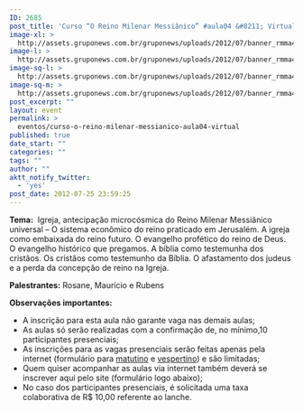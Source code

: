 ```yaml
---
ID: 2685
post_title: 'Curso “O Reino Milenar Messiânico” #aula04 &#8211; Virtual'
image-xl: >
  http://assets.gruponews.com.br/gruponews/uploads/2012/07/banner_rmma41.jpg
image-l: >
  http://assets.gruponews.com.br/gruponews/uploads/2012/07/banner_rmma41.jpg
image-sq-l: >
  http://assets.gruponews.com.br/gruponews/uploads/2012/07/banner_rmma41.jpg
image-sq-m: >
  http://assets.gruponews.com.br/gruponews/uploads/2012/07/banner_rmma41-720x320.jpg
post_excerpt: ""
layout: event
permalink: >
  eventos/curso-o-reino-milenar-messianico-aula04-virtual
published: true
date_start: ""
categories: ""
tags: ""
author: ""
aktt_notify_twitter:
  - 'yes'
post_date: 2012-07-25 23:59:25
---
```

<strong>Tema:</strong>  Igreja, antecipação microcósmica do Reino Milenar Messiânico universal – O sistema econômico do reino praticado em Jerusalém. A igreja como embaixada do reino futuro. O evangelho profético do reino de Deus. O evangelho histórico que pregamos. A bíblia como testemunha dos cristãos. Os cristãos como testemunho da Bíblia. O afastamento dos judeus e a perda da concepção de reino na Igreja.

<strong>Palestrantes:</strong> Rosane, Maurício e Rubens

<strong>Observações importantes:</strong>
- A inscrição para esta aula não garante vaga nas demais aulas;
- As aulas só serão realizadas com a confirmação de, no mínimo,10 participantes presenciais;
- As inscrições para as vagas presenciais serão feitas apenas pela internet (formulário para <a title="Curso “O Reino Milenar Messiânico” #aula02 – Matutino" href="http://www.gruponews.com.br/eventos/curso-reino-milenar-messianico-aula02-matutino">matutino</a> e <a title="Curso “O Reino Milenar Messiânico” #aula02 – Vespertino" href="http://www.gruponews.com.br/eventos/curso-reino-milenar-messianico-aula02-vespertino">vespertino</a>) e são limitadas;
- Quem quiser acompanhar as aulas via internet também deverá se inscrever aqui pelo site (formulário logo abaixo);
- No caso dos participantes presenciais, é solicitada uma taxa colaborativa de R$ 10,00 referente ao lanche.
